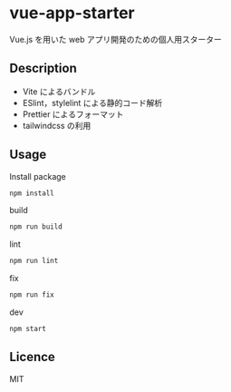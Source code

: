 # vue-app-starter

Vue.js を用いた web アプリ開発のための個人用スターター

## Description

- Vite によるバンドル
- ESlint，stylelint による静的コード解析
- Prettier によるフォーマット
- tailwindcss の利用

## Usage

Install package

```bash
npm install
```

build

```bash
npm run build
```

lint

```bash
npm run lint
```

fix

```bash
npm run fix
```

dev

```bash
npm start
```

## Licence

MIT
